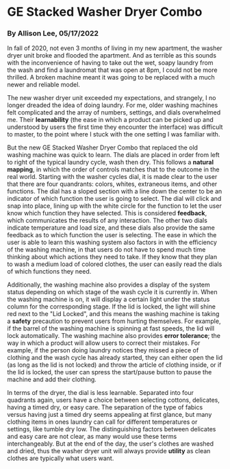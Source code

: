 # GE Stacked Washer Dryer Combo
### By Allison Lee, 05/17/2022

In fall of 2020, not even 3 months of living in my new apartment, the washer dryer unit broke and flooded the apartment. And as terrible as this sounds with the inconvenience of having to take out the wet, soapy laundry from the wash and find a laundromat that was open at 8pm, I could not be more thrilled. A broken machine meant it was going to be replaced with a much newer and reliable model. 

The new washer dryer unit exceeded my expectations, and strangely, I no longer dreaded the idea of doing laundry. For me, older washing machines felt complicated and the array of numbers, settings, and dials overwhelmed me. Their **learnability** (the ease in which a product can be picked up and understood by users the first time they encounter the interface) was difficult to master, to the point where I stuck with the one setting I was familiar with.

But the new GE Stacked Washer Dryer Combo that replaced the old washing machine was quick to learn. The dials are placed in order from left to right of the typical laundry cycle, wash then dry. This follows a **natural mapping**, in which the order of controls matches that to the outcome in the real world. Starting with the washer cycles dial, it is made clear to the user that there are four quandrants: colors, whites, extraneous items, and other functions. The dial has a sloped section with a line down the center to be an indicator of which function the user is going to select. The dial will click and snap into place, lining up with the white circle for the function to let the user know which function they have selected. This is considered **feedback**, which communicates the results of any interaction. The other two dials indicate temperature and load size, and these dials also provide the same feedback as to which function the user is selecting. The ease in which the user is able to learn this washing system also factors in with the efficiency of the washing machine, in that users do not have to spend much time thinking about which actions they need to take. If they know that they plan to wash a medium load of colored clothes, the user can easily read the dials of which functions they need.

Additionally, the washing machine also provides a display of the system status depending on which stage of the wash cycle it is currently in. When the washing machine is on, it will display a certain light under the status column for the corresponding stage. If the lid is locked, the light will shine red next to the "Lid Locked", and this means the washing machine is taking a **safety** precaution to prevent users from hurting themselves. For example, if the barrel of the washing machine is spinning at fast speeds, the lid will lock automatically. The washing machine also provides **error tolerance**; the way in which a product will allow users to correct their mistakes. For example, if the person doing laundry notices they missed a piece of clothing and the wash cycle has already started, they can either open the lid (as long as the lid is not locked) and throw the article of clothing inside, or if the lid is locked, the user can spress the start/pause button to pause the machine and add their clothing. 

In terms of the dryer, the dial is less learnable. Separated into four quadrants again, users have a choice between selecting cottons, delicates, having a timed dry, or easy care. The separation of the type of fabics versus having just a timed dry seems appealing at first glance, but many clothing items in ones laundry can call for different temperatures or settings, like tumble dry low. The distinguishing factors between delicates and easy care are not clear, as many would use these terms interchangeably. But at the end of the day, the user's clothes are washed and dried, thus the washer dryer unit will always provide **utility** as clean clothes are typically what users want.


